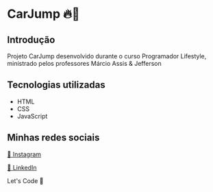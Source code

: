 <h1> CarJump 🔥🚗 </h1>
<h2>Introdução</h2>
<p> Projeto CarJump desenvolvido durante o curso Programador Lifestyle, ministrado pelos professores Márcio Assis & Jefferson <p>
<h2>Tecnologias utilizadas</h2>
  <ul>
    <li>HTML</li>
    <li>CSS</li>
    <li>JavaScript</li>
  </ul>
<footer>
  <h2>Minhas redes sociais</h2>
  <a href="https://www.instagram.com/ardasse.jose"><p>📸 Instagram</p></a>
  <a href="https://www.linkedin.com/in/ardassejose"><p>💼 LinkedIn</p></a>
  <p>Let's Code 🚀</p>
</footer>
